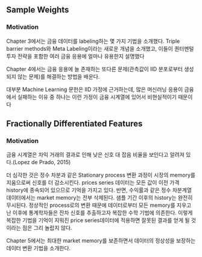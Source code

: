## Sample Weights

### Motivation

Chapter 3에서는 금융 데이터를 labeling하는 몇 가지 기법을 소개했다. Triple barrier methods와 Meta Labeling이라는 새로운 개념을 소개했고, 이들이 퀀터멘털 투자 전략을 포함한 여러 금융 응용에 얼마나 유용한지 설명했다

Chapter 4에서는 금융 응용에 늘 존재하는 또다른 문제(관측값이 IID 분포로부터 생성되지 않는 문제)를 해결하는 방법을 배운다.

대부분 Machine Learning 문헌은 IID 가정에 근거하는데, 많은 머신러닝 응용이 금융에서 실패하는 이유 중 하나는 이런 가정이 금융 시계열에 있어서 비현실적이기 때문이다

## Fractionally Differentiated Features

### Motivation

금융 시계열은 차익 거래의 결과로 인해 낮은 신호 대 잡음 비율을 보인다고 알려져 있다.(Lopez de Prado, 2015)

더 심각한 것은 정수 차분과 같은 Stationary process 변환 과정이 시장의 memory를 지움으로써 신호를 더 감소시킨다. prices series 데이터는 모든 값이 이전 가격 history에 종속되어 있으므로 기억을 가지고 있다. 반면, 수익률과 같은 정수 차분계열 데이터에서는 market memory는 전부 삭제된다. 샘플 기간 이후의 history는 완전히 무시된다. 정상적인 process로의 변환 때문에 데이터로부터 모든 memory를 지우고 난 이후에 통계학자들은 잔차 신호를 추출하고자 복잡한 수학 기법에 의존한다. 이렇게 복잡한 기법을 기억이 지워진 price series데이터에 적용하면 잘못된 결과를 얻게 될 것이라는 점은 그리 놀랍지 않다.

Chapter 5에서는 최대한 market memory를 보존하면서 데이터의 정상성을 보장하는 데이터 변환 기법을 소개한다.